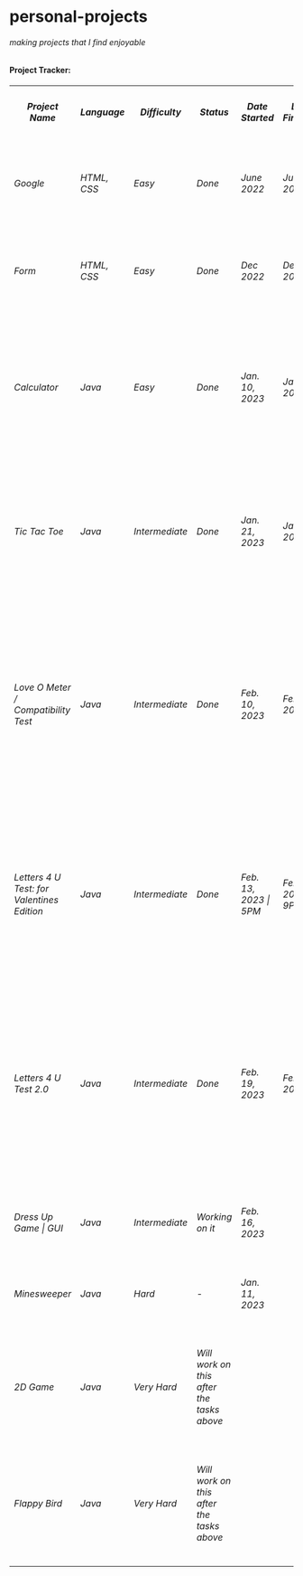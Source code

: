 # personal-projects
<h6>making projects that I find enjoyable</h6>


<!-- table for lists -->
  <h4>Project Tracker: </h4>
  <table>
  <!-- Row 1 -->
    <tr>
       <th><h5>Project Name</th>
       <th><h5>Language</h5></th>
       <th><h5>Difficulty</h5></th>
       <th><h5>Status</h5></th>
       <th><h5>Date Started</h5></th>
       <th><h5>Date Finished</h5></th>
       <th><h5>‎ ‎ ‎ ‎ ‎ ‎ ‎ Remarks‎ ‎ ‎ ‎ ‎ ‎ ‎ ‎ ‎ </h5></th> <!-- if colspan/rowspan can be used in MD, this was easier :'((-->   
    </tr>    
    <tr>
      <td><h6>Google</h6></td>
      <td><h6>HTML, CSS</h6></td>
      <td><h6>Easy</h6></td>
      <td><h6>Done</h6></td>
      <td><h6>June 2022</h6></td>
      <td><h6>June 2022</h6></td>
      <td><h6>Very basic looking + vv easy but yk it was fulfilling though</h6></td>
    </tr>
    <tr>
      <td><h6>Form</h6></td>
      <td><h6>HTML, CSS</h6></td>
      <td><h6>Easy</h6></td>
      <td><h6>Done</h6></td>
      <td><h6>Dec 2022</h6></td>
      <td><h6>Dec 2022</h6></td>
      <td><h6>Convincing myself that I should learn JavaScript</h6></td>
    </tr>
    <tr>
      <td><h6>Calculator</h6></td>
      <td><h6>Java</h6></td>
      <td><h6>Easy</h6></td>
      <td><h6>Done</h6></td>
      <td><h6>Jan. 10, 2023</h6></td>
      <td><h6>Jan. 11, 2023</h6></td>
      <td><h6>Confusing at first but as I discover more ways on how to solve some bugs, it made me become more interested in Java.</h6></td>   
    </tr>
    <tr>
      <td><h6>Tic Tac Toe</h6></td>
      <td><h6>Java</h6></td>
      <td><h6>Intermediate</h6></td>
      <td><h6>Done</h6></td>
      <td><h6>Jan. 21, 2023</h6></td>
      <td><h6>Jan. 23, 2023</h6></td>
      <td><h6>Did this during pre-midterms. Quite difficult but atleast it enhanced my understanding with algorithms.</h6></td>
    </tr>
    <tr>
      <td><h6>Love O Meter / Compatibility Test</h6></td>
      <td><h6>Java</h6></td>
      <td><h6>Intermediate</h6></td>
      <td><h6>Done</h6></td>
      <td><h6>Feb. 10, 2023</h6></td>
      <td><h6>Feb. 10, 2023</h6></td>
      <td><h6>Code from scratch. Literally annoyed me the whole day! I wanted to include zodiac signs here but bitch wasn't cooperating but 
      I'll try it again on another program</h6></td>
    </tr>
    <tr>
      <td><h6>Letters 4 U Test: for Valentines Edition</h6></td>
      <td><h6>Java</h6></td>
      <td><h6>Intermediate</h6></td>
      <td><h6>Done</h6></td>
      <td><h6>Feb. 13, 2023 | 5PM</h6></td>
      <td><h6>Feb. 13, 2023 | 9PM</h6></td>
      <td><h6>Very fun to work with. Reminds me of the old ver of android. (not related but idk) Overall, it really made me love coding nd stuffs</h6></td>
    </tr>
      <td><h6>Letters 4 U Test 2.0</h6></td>
      <td><h6>Java</h6></td>
      <td><h6>Intermediate</h6></td>
      <td><h6>Done</h6></td>
      <td><h6>Feb. 19, 2023</h6></td>
      <td><h6>Feb. 20, 2023</h6></td>
      <td><h6>so obsessed with the process and result. this project got me focused and yk prevents me from doing bad decisions. anw.. it enhanced the way I create algorithms though</h6></td>
    </tr>
    <tr>
      <td><h6>Dress Up Game | GUI</h6></td>
      <td><h6>Java</h6></td>
      <td><h6>Intermediate</h6></td>
      <td><h6>Working on it</h6></td>
      <td><h6>Feb. 16, 2023</h6></td>
      <td><h6></h6></td>
      <td><h6></h6></td>
    </tr>
    <tr>
      <td><h6>Minesweeper</h6></td>
      <td><h6>Java</h6></td>
      <td><h6>Hard</h6></td>
      <td><h6>-</h6></td>
      <td><h6>Jan. 11, 2023</h6></td>
      <td><h6></h6></td>
      <td><h6>Probably will do it last?</h6></td>
    </tr>
    <tr>
      <td><h6>2D Game</h6></td>
      <td><h6>Java</h6></td>
      <td><h6>Very Hard</h6></td>
      <td><h6>Will work on this after the tasks above</h6></td>
      <td><h6></h6></td>
      <td><h6></h6></td>
      <td><h6></h6></td>
    </tr>
    <tr>
      <td><h6>Flappy Bird</h6></td>
      <td><h6>Java</h6></td>
      <td><h6>Very Hard</h6></td>
      <td><h6>Will work on this after the tasks above</h6></td>
      <td><h6></h6></td>
      <td><h6></h6></td>
      <td><h6></h6></td>
    </tr>
  </table>
